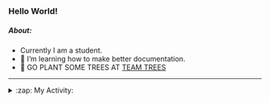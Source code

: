 ### Hello World!

##### About:
- Currently I am a student.
- 🌱 I’m learning how to make better documentation.
- 🌱 GO PLANT SOME TREES AT [TEAM TREES](https://teamtrees.org/)

---
<details>
  <summary>:zap: My Activity:</summary>
  
<!--START_SECTION:waka-->
![Code Time](http://img.shields.io/badge/Code%20Time-1%2C115%20hrs%2047%20mins-blue)

**I'm a Night 🦉** 

```text
🌞 Morning                1495 commits        ██░░░░░░░░░░░░░░░░░░░░░░░   09.51 % 
🌆 Daytime                5394 commits        █████████░░░░░░░░░░░░░░░░   34.30 % 
🌃 Evening                4514 commits        ███████░░░░░░░░░░░░░░░░░░   28.71 % 
🌙 Night                  4321 commits        ███████░░░░░░░░░░░░░░░░░░   27.48 % 
```
📅 **I'm Most Productive on Wednesday** 

```text
Monday                   2323 commits        ████░░░░░░░░░░░░░░░░░░░░░   14.77 % 
Tuesday                  1964 commits        ███░░░░░░░░░░░░░░░░░░░░░░   12.49 % 
Wednesday                3735 commits        ██████░░░░░░░░░░░░░░░░░░░   23.75 % 
Thursday                 2058 commits        ███░░░░░░░░░░░░░░░░░░░░░░   13.09 % 
Friday                   1543 commits        ██░░░░░░░░░░░░░░░░░░░░░░░   09.81 % 
Saturday                 1409 commits        ██░░░░░░░░░░░░░░░░░░░░░░░   08.96 % 
Sunday                   2692 commits        ████░░░░░░░░░░░░░░░░░░░░░   17.12 % 
```


📊 **This Week I Spent My Time On** 

```text
🔥 Editors: 
VS Code                  4 hrs 24 mins       █████████████████████████   100.00 % 

🐱‍💻 Projects: 
praise                   3 hrs 58 mins       ███████████████████████░░   90.10 % 
recurring-call-reminder  24 mins             ██░░░░░░░░░░░░░░░░░░░░░░░   09.14 % 
CSF22                    2 mins              ░░░░░░░░░░░░░░░░░░░░░░░░░   00.76 % 
```


 Last Updated on 05/05/2023 23:07:41 UTC
<!--END_SECTION:waka-->
</details>

